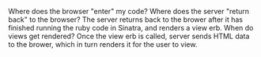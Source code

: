 Where does the browser "enter" my code?
Where does the server "return back" to the browser?
  The server returns back to the brower after it has finished running the ruby code in Sinatra, and renders a view erb.
When do views get rendered?
  Once the view erb is called, server sends HTML data to the brower, which in turn renders it for the user to view.
